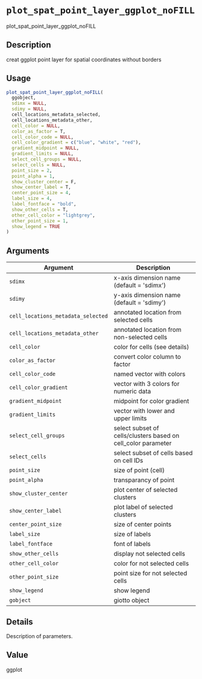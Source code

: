 # `plot_spat_point_layer_ggplot_noFILL`

plot_spat_point_layer_ggplot_noFILL


## Description

creat ggplot point layer for spatial coordinates without borders


## Usage

```r
plot_spat_point_layer_ggplot_noFILL(
  ggobject,
  sdimx = NULL,
  sdimy = NULL,
  cell_locations_metadata_selected,
  cell_locations_metadata_other,
  cell_color = NULL,
  color_as_factor = T,
  cell_color_code = NULL,
  cell_color_gradient = c("blue", "white", "red"),
  gradient_midpoint = NULL,
  gradient_limits = NULL,
  select_cell_groups = NULL,
  select_cells = NULL,
  point_size = 2,
  point_alpha = 1,
  show_cluster_center = F,
  show_center_label = T,
  center_point_size = 4,
  label_size = 4,
  label_fontface = "bold",
  show_other_cells = T,
  other_cell_color = "lightgrey",
  other_point_size = 1,
  show_legend = TRUE
)
```


## Arguments

Argument      |Description
------------- |----------------
`sdimx`     |     x-axis dimension name (default = 'sdimx')
`sdimy`     |     y-axis dimension name (default = 'sdimy')
`cell_locations_metadata_selected`     |     annotated location from selected cells
`cell_locations_metadata_other`     |     annotated location from non-selected cells
`cell_color`     |     color for cells (see details)
`color_as_factor`     |     convert color column to factor
`cell_color_code`     |     named vector with colors
`cell_color_gradient`     |     vector with 3 colors for numeric data
`gradient_midpoint`     |     midpoint for color gradient
`gradient_limits`     |     vector with lower and upper limits
`select_cell_groups`     |     select subset of cells/clusters based on cell_color parameter
`select_cells`     |     select subset of cells based on cell IDs
`point_size`     |     size of point (cell)
`point_alpha`     |     transparancy of point
`show_cluster_center`     |     plot center of selected clusters
`show_center_label`     |     plot label of selected clusters
`center_point_size`     |     size of center points
`label_size`     |     size of labels
`label_fontface`     |     font of labels
`show_other_cells`     |     display not selected cells
`other_cell_color`     |     color for not selected cells
`other_point_size`     |     point size for not selected cells
`show_legend`     |     show legend
`gobject`     |     giotto object


## Details

Description of parameters.


## Value

ggplot


